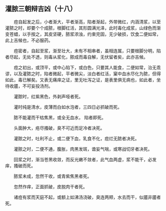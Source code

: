 ## 灌脓三朝辩吉凶（十八）


&emsp;&emsp;痘自起发之后，小者渐大，平者渐高，陷者渐起，外带微红，内涵清浆，以至灌脓之时，却要个个成脓，根脚红活，其形圆满光泽，此时毒化成浆，山绿色而渐变苍蜡，以手按之，其皮坚硬，脓浆浓浊，约束完固，无少破损，饮食二便如常，此上吉候也，不必服药。

&emsp;&emsp;痘密者，自起至浆，渐至壮大，未有不相串者，虽相连属，只要根脚分明，陷者尽起，无处不透，则毒从浆化，脓成而毒自解，无伏留者矣，此亦吉候。

&emsp;&emsp;痘之初出，或顶平，或中心陷下，或白色，只要其人能食，二便如常，治无乖谬，以及灌脓之时，陷者微起，平者微尖，淡白者红活，窠中血水尽化为脓，但得如此，毒已解矣。又表无痛痒之证，里无吐泻之证，是表里俱无病也，如此者，坐待收靥，不可妄投汤剂。

&emsp;&emsp;灌脓时，红紫黑色，外剥声哑者死。

&emsp;&emsp;灌时纯是清水，皮薄而白如水泡者，三四日必抓破而死。

&emsp;&emsp;脓不能灌而干枯焦黑，或全无血水， 陷者即死。

&emsp;&emsp;头面肿大，疮尽搔破，臭不可近而足冷者决死。

&emsp;&emsp;灌脓之时，吐利不止，或二便下血，乳食不化，痘烂无脓者决死。

&emsp;&emsp;灌脓之时，二便不通，腹胀，肉黑发斑，谵妄气喘，或寒战切牙者决死。

&emsp;&emsp;回浆之时，渐当苍黑收敛，而反光嫩不敛者，此气血两虚，浆不能干，必发痒，搔破而死。

&emsp;&emsp;脓浆未成，忽然干收，或青紫焦黑者死。

&emsp;&emsp;忽然作痒，正面抓破，皮脱肉干者死。

&emsp;&emsp;诸痘有浆而天庭不起，或额上如沸汤浇破，臭连两颊，水去而干，似靥非靥者死。

